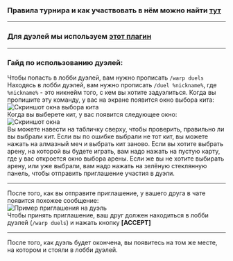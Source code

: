 ### Правила турнира и как участвовать в нём можно найти **[тут](https://github.com/danklandclub/ws-api/blob/master/tournament.md)**
***
### Для дуэлей мы используем **[этот плагин](https://www.spigotmc.org/resources/duels.20171)**
***
### Гайд по использованию дуэлей:
Чтобы попасть в лобби дуэлей, вам нужно прописать `/warp duels`
Находясь в лобби дуэлей, вам нужно прописать `/duel %nickname%`, где `%nickname%` - это никнейм того, с кем вы хотите задуэлиться.
Когда вы пропишите эту команду, у вас на экране появится окно выбора кита:<br>
![Скриншот окна выбора кита](https://i.imgur.com/cmpm4Ok.png)<br>
Когда вы выберете кит, у вас появится следующее окно:<br>
![Скриншот окна](https://i.imgur.com/N51tinu.png)<br>
Вы можете навести на табличку сверху, чтобы проверить, правильно ли вы выбрали кит. Если вы по ошибке выбрали не тот кит, вы можете нажать на алмазный меч и выбрать кит заново. Если вы хотите выбрать арену, на которой вы будете играть, вам надо нажать на пустую карту, где у вас откроется окно выбора арены.
Если же вы не хотите выбирать арену, или уже выбрали, вам надо нажать на зелёную стеклянную панель, чтобы отправить приглашение участия в дуэли.
***
После того, как вы отправите приглашение, у вашего друга в чате появится похожее сообщение:<br>
![Пример приглашения на дуэль](https://i.imgur.com/8ldR3P2.png)<br>
Чтобы принять приглашение, ваш друг должен находиться в лобби дуэлей (`/warp duels`) и нажать кнопку **[ACCEPT]**
***
После того, как дуэль будет окончена, вы появитесь на том же месте, на котором и стояли в лобби дуэлей.
